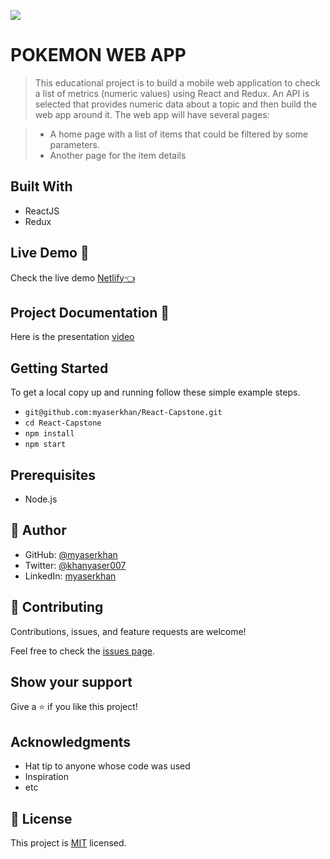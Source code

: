 ![](https://img.shields.io/badge/Microverse-blueviolet)

# POKEMON WEB APP

> This educational project is to build a mobile web application to check a list of metrics (numeric values) using React and Redux. An API is selected that provides numeric data about a topic and then build the web app around it. The web app will have several pages:

> - A home page with a list of items that could be filtered by some parameters.
> - Another page for the item details


## Built With

- ReactJS
- Redux

## Live Demo 🔗

Check the live demo [Netlify👈](https://teal-travesseiro-0a5b57.netlify.app/)

## Project Documentation 📄

Here is the presentation [video](https://www.loom.com/share/597d886f55ba44cdbef8e2fe48358ac6)

## Getting Started

To get a local copy up and running follow these simple example steps.

- `git@github.com:myaserkhan/React-Capstone.git`
- `cd React-Capstone`
- `npm install`
- `npm start`

## Prerequisites

- Node.js

## 👤 Author

- GitHub: [@myaserkhan](https://github.com/githubhandle)
- Twitter: [@khanyaser007](https://twitter.com/khanyaser007)
- LinkedIn: [myaserkhan](https://linkedin.com/in/myaserkahn)

## 🤝 Contributing

Contributions, issues, and feature requests are welcome!

Feel free to check the [issues page](../../issues/).

## Show your support

Give a ⭐️ if you like this project!

## Acknowledgments

- Hat tip to anyone whose code was used
- Inspiration
- etc

## 📝 License

This project is [MIT](./LICENSE) licensed.
